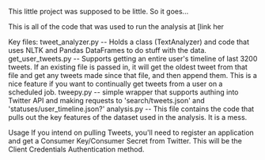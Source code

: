 This little project was supposed to be little. So it goes...

This is all of the code that was used to run the analysis at [link her

Key files:
tweet_analyzer.py -- Holds a class (TextAnalyzer) and code that uses NLTK and Pandas DataFrames to do stuff with the data.
get_user_tweets.py -- Supports getting an entire user's timeline of last 3200 tweets. If an existing file is passed in, it will get the oldest tweet from that file and get any tweets made since that file, and then append them. This is a nice feature if you want to continually get tweets from a user on a scheduled job. 
tweepy.py -- simple wrapper that supports authing into Twitter API and making requests to 'search/tweets.json' and 'statuses/user_timeline.json?'
analysis.py -- This file contains the code that pulls out the key features of the dataset used in the analysis. It is a mess. 


Usage
If you intend on pulling Tweets, you'll need to register an application and get a Consumer Key/Consumer Secret from Twitter. This will be the Client Credentials Authentication method.
